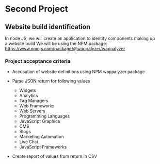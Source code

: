 # Second Project

## Website build identification

In node JS, we will create an application to identify components making up a website build
We will be using the NPM package: https://www.npmjs.com/package/@wappalyzer/wappalyzer

### Project acceptance criteria

 * Accusation of website definitions using NPM wappalyzer package

 * Parse JSON return for following values
    * Widgets
    * Analytics
    * Tag Managers
    * Web Frameworks
    * Web Servers
    * Programming Languages
    * JavaScript Graphics
    * CMS
    * Blogs
    * Marketing Automation
    * Live Chat
    * JavaScript Frameworks
    
 * Create report of values from return in CSV
